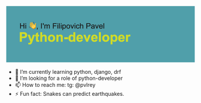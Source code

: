 <img src="/header.png" alt="альтернативный текст">

- 🌱 I’m currently learning python, django, drf
- 👯 I’m looking for a role of python-developer
- 📫 How to reach me: tg: @pvlrey
- ⚡ Fun fact: Snakes can predict earthquakes.
